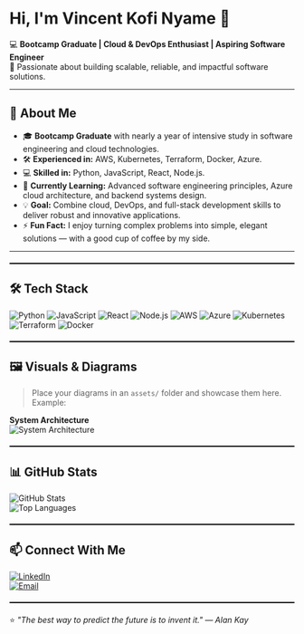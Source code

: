 # Hi, I'm Vincent Kofi Nyame 👋  

💻 **Bootcamp Graduate | Cloud & DevOps Enthusiast | Aspiring Software Engineer**  
🚀 Passionate about building scalable, reliable, and impactful software solutions.  

---

## 🌟 About Me
- 🎓 **Bootcamp Graduate** with nearly a year of intensive study in software engineering and cloud technologies.
- 🛠 **Experienced in:** AWS, Kubernetes, Terraform, Docker, Azure.
- 💻 **Skilled in:** Python, JavaScript, React, Node.js.
- 🌱 **Currently Learning:** Advanced software engineering principles, Azure cloud architecture, and backend systems design.
- 💡 **Goal:** Combine cloud, DevOps, and full-stack development skills to deliver robust and innovative applications.
- ⚡ **Fun Fact:** I enjoy turning complex problems into simple, elegant solutions — with a good cup of coffee by my side.

---

<div style="border-top: 2px solid black; margin: 20px 0;"></div>

## 🛠 Tech Stack  
![Python](https://img.shields.io/badge/Python-3776AB?style=for-the-badge&logo=python&logoColor=white)
![JavaScript](https://img.shields.io/badge/JavaScript-F7DF1E?style=for-the-badge&logo=javascript&logoColor=black)
![React](https://img.shields.io/badge/React-20232A?style=for-the-badge&logo=react&logoColor=61DAFB)
![Node.js](https://img.shields.io/badge/Node.js-339933?style=for-the-badge&logo=node-dot-js&logoColor=white)
![AWS](https://img.shields.io/badge/AWS-FF9900?style=for-the-badge&logo=amazonaws&logoColor=white)
![Azure](https://img.shields.io/badge/Azure-0078D4?style=for-the-badge&logo=microsoftazure&logoColor=white)
![Kubernetes](https://img.shields.io/badge/Kubernetes-326CE5?style=for-the-badge&logo=kubernetes&logoColor=white)
![Terraform](https://img.shields.io/badge/Terraform-7B42BC?style=for-the-badge&logo=terraform&logoColor=white)
![Docker](https://img.shields.io/badge/Docker-2496ED?style=for-the-badge&logo=docker&logoColor=white)

<div style="border-top: 2px solid black; margin: 20px 0;"></div>

## 🖼 Visuals & Diagrams  
> Place your diagrams in an `assets/` folder and showcase them here.  
Example:  

**System Architecture**  
![System Architecture](assets/system-architecture.png)  

<div style="border-top: 2px solid black; margin: 20px 0;"></div>

## 📊 GitHub Stats  
![GitHub Stats](https://github-readme-stats.vercel.app/api?username=vincentkofinyame&show_icons=true&theme=tokyonight)  
![Top Languages](https://github-readme-stats.vercel.app/api/top-langs/?username=vincentkofinyame&layout=compact&theme=tokyonight)  

<div style="border-top: 2px solid black; margin: 20px 0;"></div>

## 📫 Connect With Me  
[![LinkedIn](https://img.shields.io/badge/LinkedIn-0A66C2?style=for-the-badge&logo=linkedin&logoColor=white)](https://www.linkedin.com/in/vincent-nyame-57695b379)  
[![Email](https://img.shields.io/badge/Email-D14836?style=for-the-badge&logo=gmail&logoColor=white)](mailto:vincentkofin06@gmail.com)  

<div style="border-top: 2px solid black; margin: 20px 0;"></div>

⭐ *"The best way to predict the future is to invent it." — Alan Kay*
